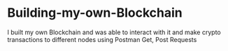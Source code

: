 # Building-my-own-Blockchain
I built my own Blockchain and was able to interact with it and make crypto transactions to different nodes using Postman Get, Post Requests 
